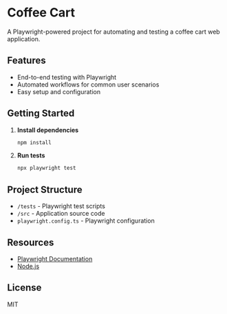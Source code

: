 # Coffee Cart

A Playwright-powered project for automating and testing a coffee cart web application.

## Features

- End-to-end testing with Playwright
- Automated workflows for common user scenarios
- Easy setup and configuration

## Getting Started

1. **Install dependencies**
    ```bash
    npm install
    ```

2. **Run tests**
    ```bash
    npx playwright test
    ```

## Project Structure

- `/tests` - Playwright test scripts
- `/src` - Application source code
- `playwright.config.ts` - Playwright configuration

## Resources

- [Playwright Documentation](https://playwright.dev/)
- [Node.js](https://nodejs.org/)

## License

MIT